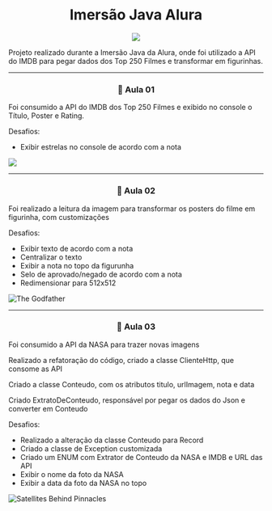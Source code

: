 # <h1 align="center"> Imersão Java Alura </h1>
<p align="center">
<img src="http://img.shields.io/static/v1?label=STATUS&message=EM%20DESENVOLVIMENTO&color=GREEN&style=for-the-badge"/>
</p>


Projeto realizado durante a Imersão Java da Alura, onde foi utilizado a API do IMDB para pegar dados dos Top 250 Filmes e transformar em figurinhas.

<hr>

<h3 align="center"> 📖 Aula 01 </h3>

<p> Foi consumido a API do IMDB dos Top 250 Filmes e exibido no console o Título, Poster e Rating.</p>
<p> Desafios: </p>
<ul>
<li>Exibir estrelas no console de acordo com a nota</li>
</ul>

<img src="https://user-images.githubusercontent.com/95001637/179854918-412abcca-da9c-41e4-8154-94baf7bf5bed.png">

<hr>

<h3 align="center"> 📖 Aula 02 </h3>

<p>Foi realizado a leitura da imagem para transformar os posters do filme em figurinha, com customizações</p>
<p>Desafios: </p>
<ul>
<li>Exibir texto de acordo com a nota</li>
<li>Centralizar o texto</li>
<li>Exibir a nota no topo da figurunha</li>
<li>Selo de aprovado/negado de acordo com a nota</li>
<li>Redimensionar para 512x512</li>
</ul>

![The Godfather](https://user-images.githubusercontent.com/95001637/180095505-e856e807-c426-4432-b3c3-e62fdcfb83f6.png)

<hr>

<h3 align="center"> 📖 Aula 03 </h3>

<p> Foi consumido a API da NASA para trazer novas imagens </p>
<p>Realizado a refatoração do código, criado a classe ClienteHttp, que consome as API</p>
<p> Criado a classe Conteudo, com os atributos titulo, urlImagem, nota e data</p>
<p> Criado ExtratoDeConteudo, responsável por pegar os dados do Json e converter em Conteudo</p>

<p>Desafios: </p>
<ul>
<li>Realizado a alteração da classe Conteudo para Record</li>
<li>Criado a classe de Exception customizada</li>
<li>Criado um ENUM com Extrator de Conteudo da NASA e IMDB e URL das API</li>
<li>Exibir o nome da foto da NASA</li>
<li>Exibir a data da foto da NASA no topo</li>
</ul>

![Satellites Behind Pinnacles](https://user-images.githubusercontent.com/95001637/180338100-12095c20-fe14-4424-a357-6883de1dd3f9.png)


